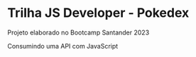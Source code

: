 # Trilha JS Developer - Pokedex

Projeto elaborado no Bootcamp Santander 2023

Consumindo uma API com JavaScript